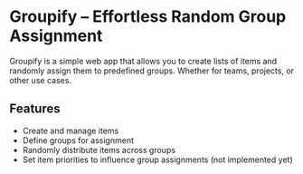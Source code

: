 # Groupify – Effortless Random Group Assignment  

Groupify is a simple web app that allows you to create lists of items and randomly assign them to predefined groups. Whether for teams, projects, or other use cases.

## Features  
- Create and manage items  
- Define groups for assignment  
- Randomly distribute items across groups  
- Set item priorities to influence group assignments (not implemented yet)  
